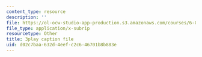 ```yaml
---
content_type: resource
description: ''
file: https://ol-ocw-studio-app-production.s3.amazonaws.com/courses/6-002-circuits-and-electronics-spring-2007/d02c7baa632d4eefc2c646701b8b883e_4TCnYYpZxEc.srt
file_type: application/x-subrip
resourcetype: Other
title: 3play caption file
uid: d02c7baa-632d-4eef-c2c6-46701b8b883e
---
```

